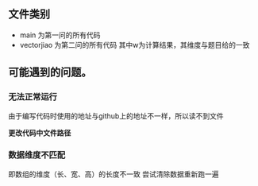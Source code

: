 ## 文件类别
* main 为第一问的所有代码
* vectorjiao 为第二问的所有代码
其中w为计算结果，其维度与题目给的一致

## 可能遇到的问题。
### 无法正常运行
由于编写代码时使用的地址与github上的地址不一样，所以读不到文件

**更改代码中文件路径**
### 数据维度不匹配
即数组的维度（长、宽、高）的长度不一致
尝试清除数据重新跑一遍
